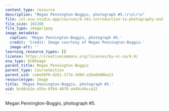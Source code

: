 ```yaml
---
content_type: resource
description: "Megan Pennington-Boggio, photograph #5.\r\n\r\n"
file: /ol-ocw-studio-app/courses/4-341-introduction-to-photography-and-related-media-fall-2007/bc60cb2ea55e97644879a449c44cca22_boggio5.jpg
file_size: 102208
file_type: image/jpeg
image_metadata:
  caption: 'Megan Pennington-Boggio, photograph #5.'
  credit: 'Credit: Image courtesy of Megan Pennington-Boggio.'
  image-alt: ''
learning_resource_types: []
license: https://creativecommons.org/licenses/by-nc-sa/4.0/
ocw_type: OCWImage
parent_title: Megan Pennington-Boggio
parent_type: CourseSection
parent_uid: ca9e50f9-d2b1-177e-3d9d-a26e6b00ba13
resourcetype: Image
title: 'Megan Pennington-Boggio, photograph #5.'
uid: bc60cb2e-a55e-9764-4879-a449c44cca22
---
```

Megan Pennington-Boggio, photograph #5.

